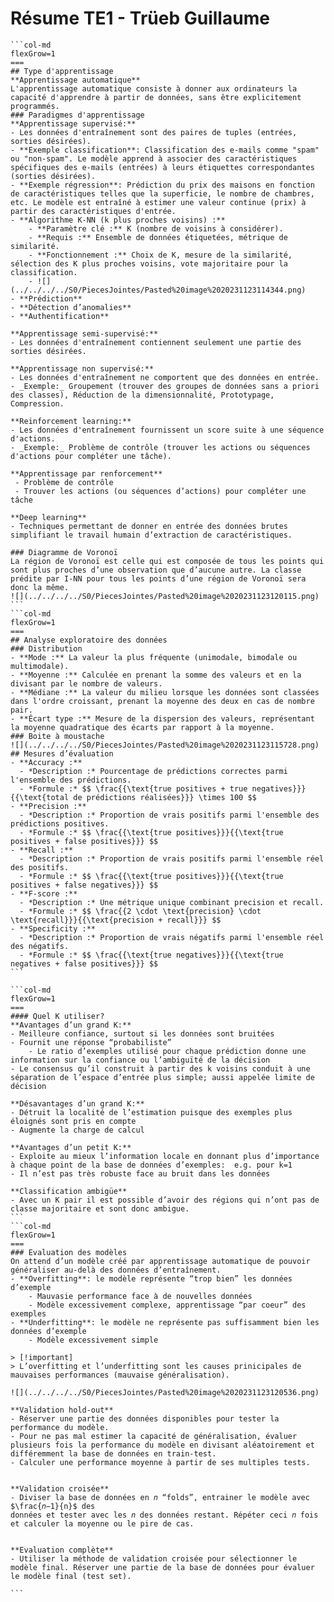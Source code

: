 # Résume TE1 - Trüeb Guillaume
````col
```col-md
flexGrow=1
===
## Type d'apprentissage
**Apprentissage automatique** 
L'apprentissage automatique consiste à donner aux ordinateurs la capacité d'apprendre à partir de données, sans être explicitement programmés.
### Paradigmes d'apprentissage
**Apprentissage supervisé:**
- Les données d'entraînement sont des paires de tuples (entrées, sorties désirées).
- **Exemple classification**: Classification des e-mails comme "spam" ou "non-spam". Le modèle apprend à associer des caractéristiques spécifiques des e-mails (entrées) à leurs étiquettes correspondantes (sorties désirées).
- **Exemple régression**: Prédiction du prix des maisons en fonction de caractéristiques telles que la superficie, le nombre de chambres, etc. Le modèle est entraîné à estimer une valeur continue (prix) à partir des caractéristiques d'entrée.
- **Algorithme K-NN (k plus proches voisins) :**
	- **Paramètre clé :** K (nombre de voisins à considérer).
	- **Requis :** Ensemble de données étiquetées, métrique de similarité.
	- **Fonctionnement :** Choix de K, mesure de la similarité, sélection des K plus proches voisins, vote majoritaire pour la classification.
	- ![](../../../../S0/PiecesJointes/Pasted%20image%2020231123114344.png)
- **Prédiction**
- **Détection d’anomalies**
- **Authentification**

**Apprentissage semi-supervisé:**
- Les données d'entraînement contiennent seulement une partie des sorties désirées.

**Apprentissage non supervisé:**
- Les données d'entraînement ne comportent que des données en entrée.
- _Exemple:_ Groupement (trouver des groupes de données sans a priori des classes), Réduction de la dimensionnalité, Prototypage, Compression.

**Reinforcement learning:**
- Les données d'entraînement fournissent un score suite à une séquence d'actions.
- _Exemple:_ Problème de contrôle (trouver les actions ou séquences d'actions pour compléter une tâche).

**Apprentissage par renforcement**
 - Problème de contrôle
 - Trouver les actions (ou séquences d’actions) pour compléter une tâche

**Deep learning**
- Techniques permettant de donner en entrée des données brutes simplifiant le travail humain d’extraction de caractéristiques.

### Diagramme de Voronoï
La région de Voronoï est celle qui est composée de tous les points qui sont plus proches d’une observation que d’aucune autre. La classe prédite par I-NN pour tous les points d’une région de Voronoï sera donc la même.
![](../../../../S0/PiecesJointes/Pasted%20image%2020231123120115.png)
```
```col-md
flexGrow=1
===
## Analyse exploratoire des données
### Distribution
- **Mode :** La valeur la plus fréquente (unimodale, bimodale ou multimodale).
- **Moyenne :** Calculée en prenant la somme des valeurs et en la divisant par le nombre de valeurs.
- **Médiane :** La valeur du milieu lorsque les données sont classées dans l'ordre croissant, prenant la moyenne des deux en cas de nombre pair.
- **Écart type :** Mesure de la dispersion des valeurs, représentant la moyenne quadratique des écarts par rapport à la moyenne.
### Boite à moustache
![](../../../../S0/PiecesJointes/Pasted%20image%2020231123115728.png)
## Mesures d’évaluation
- **Accuracy :**
  - *Description :* Pourcentage de prédictions correctes parmi l'ensemble des prédictions.
  - *Formule :* $$ \frac{{\text{true positives + true negatives}}}{{\text{total de prédictions réalisées}}} \times 100 $$
- **Precision :**
  - *Description :* Proportion de vrais positifs parmi l'ensemble des prédictions positives.
  - *Formule :* $$ \frac{{\text{true positives}}}{{\text{true positives + false positives}}} $$
- **Recall :**
  - *Description :* Proportion de vrais positifs parmi l'ensemble réel des positifs.
  - *Formule :* $$ \frac{{\text{true positives}}}{{\text{true positives + false negatives}}} $$
- **F-score :**
  - *Description :* Une métrique unique combinant precision et recall.
  - *Formule :* $$ \frac{{2 \cdot \text{precision} \cdot \text{recall}}}{{\text{precision + recall}}} $$
- **Specificity :**
  - *Description :* Proportion de vrais négatifs parmi l'ensemble réel des négatifs.
  - *Formule :* $$ \frac{{\text{true negatives}}}{{\text{true negatives + false positives}}} $$
```
````

````col
```col-md
flexGrow=1
===
#### Quel K utiliser?
**Avantages d’un grand K:**
- Meilleure confiance, surtout si les données sont bruitées
- Fournit une réponse “probabiliste”
	- Le ratio d’exemples utilisé pour chaque prédiction donne une information sur la confiance ou l’ambiguïté de la décision
- Le consensus qu’il construit à partir des k voisins conduit à une séparation de l’espace d’entrée plus simple; aussi appelée limite de décision

**Désavantages d’un grand K:**
- Détruit la localité de l’estimation puisque des exemples plus éloignés sont pris en compte
- Augmente la charge de calcul

**Avantages d’un petit K:**
- Exploite au mieux l’information locale en donnant plus d’importance à chaque point de la base de données d’exemples:  e.g. pour k=1
- Il n’est pas très robuste face au bruit dans les données

**Classification ambigüe**
- Avec un K pair il est possible d’avoir des régions qui n’ont pas de classe majoritaire et sont donc ambigue.
```
```col-md
flexGrow=1
===
### Evaluation des modèles
On attend d’un modèle créé par apprentissage automatique de pouvoir généraliser au-delà des données d’entraînement.
- **Overfitting**: le modèle représente “trop bien” les données d’exemple
	- Mauvasie performance face à de nouvelles données
	- Modèle excessivement complexe, apprentissage “par coeur” des exemples
- **Underfitting**: le modèle ne représente pas suffisamment bien les données d’exemple
	- Modèle excessivement simple

> [!important]
> L’overfitting et l’underfitting sont les causes prinicipales de mauvaises performances (mauvaise généralisation).

![](../../../../S0/PiecesJointes/Pasted%20image%2020231123120536.png)

**Validation hold-out**
- Réserver une partie des données disponibles pour tester la performance du modèle.
- Pour ne pas mal estimer la capacité de généralisation, évaluer plusieurs fois la performance du modèle en divisant aléatoirement et différemment la base de données en train-test.
- Calculer une performance moyenne à partir de ses multiples tests.


**Validation croisée**
- Diviser la base de données en 𝑛 “folds”, entrainer le modèle avec $\frac{𝑛−1}{n}$ des
données et tester avec les 𝑛 des données restant. Répéter ceci 𝑛 fois et calculer la moyenne ou le pire de cas.


**Evaluation complète**
- Utiliser la méthode de validation croisée pour sélectionner le modèle final. Réserver une partie de la base de données pour évaluer le modèle final (test set).

```
````
